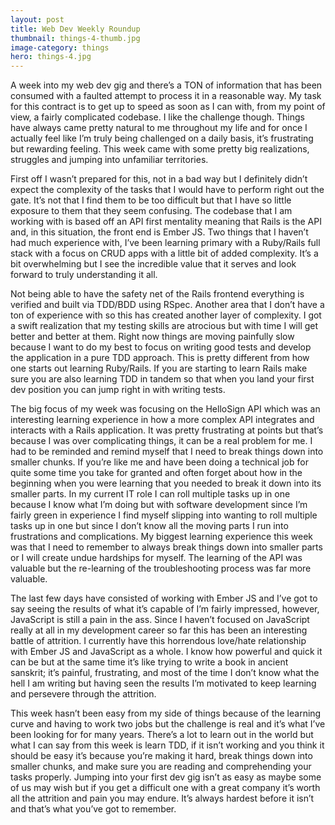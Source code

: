 ```yaml
---
layout: post
title: Web Dev Weekly Roundup
thumbnail: things-4-thumb.jpg
image-category: things
hero: things-4.jpg
---
```




A week into my web dev gig and there’s a TON of information that has been consumed with a faulted attempt to process it in a reasonable way. My task for this contract is to get up to speed as soon as I can with, from my point of view, a fairly complicated codebase. I like the challenge though. Things have always came pretty natural to me throughout my life and for once I actually feel like I’m truly being challenged on a daily basis, it’s frustrating but rewarding feeling. This week came with some pretty big realizations, struggles and jumping into unfamiliar territories.

First off I wasn’t prepared for this, not in a bad way but I definitely didn’t expect the complexity of the tasks that I would have to perform right out the gate. It’s not that I find them to be too difficult but that I have so little exposure to them that they seem confusing. The codebase that I am working with is based off an API first mentality meaning that Rails is the API and, in this situation, the front end is Ember JS. Two things that I haven’t had much experience with, I’ve been learning primary with a Ruby/Rails full stack with a focus on CRUD apps with a little bit of added complexity. It’s a bit overwhelming but I see the incredible value that it serves and look forward to truly understanding it all.

Not being able to have the safety net of the Rails frontend everything is verified and built via TDD/BDD using RSpec. Another area that I don’t have a ton of experience with so this has created another layer of complexity. I got a swift realization that my testing skills are atrocious but with time I will get better and better at them. Right now things are moving painfully slow because I want to do my best to focus on writing good tests and develop the application in a pure TDD approach. This is pretty different from how one starts out learning Ruby/Rails. If you are starting to learn Rails make sure you are also learning TDD in tandem so that when you land your first dev position you can jump right in with writing tests.

The big focus of my week was focusing on the HelloSign API which was an interesting learning experience in how a more complex API integrates and interacts with a Rails application. It was pretty frustrating at points but that’s because I was over complicating things, it can be a real problem for me. I had to be reminded and remind myself that I need to break things down into smaller chunks. If you’re like me and have been doing a technical job for quite some time you take for granted and often forget about how in the beginning when you were learning that you needed to break it down into its smaller parts. In my current IT role I can roll multiple tasks up in one because I know what I’m doing but with software development since I’m fairly green in experience I find myself slipping into wanting to roll multiple tasks up in one but since I don’t know all the moving parts I run into frustrations and complications. My biggest learning experience this week was that I need to remember to always break things down into smaller parts or I will create undue hardships for myself. The learning of the API was valuable but the re-learning of the troubleshooting process was far more valuable.

The last few days have consisted of working with Ember JS and I’ve got to say seeing the results of what it’s capable of I’m fairly impressed, however, JavaScript is still a pain in the ass. Since I haven’t focused on JavaScript really at all in my development career so far this has been an interesting battle of attrition. I currently have this horrendous love/hate relationship with Ember JS and JavaScript as a whole. I know how powerful and quick it can be but at the same time it’s like trying to write a book in ancient sanskrit; it’s painful, frustrating, and most of the time I don’t know what the hell I am writing but having seen the results I’m motivated to keep learning and persevere through the attrition.

This week hasn’t been easy from my side of things because of the learning curve and having to work two jobs but the challenge is real and it’s what I’ve been looking for for many years. There’s a lot to learn out in the world but what I can say from this week is learn TDD, if it isn’t working and you think it should be easy it’s because you’re making it hard, break things down into smaller chunks, and make sure you are reading and comprehending your tasks properly. Jumping into your first dev gig isn’t as easy as maybe some of us may wish but if you get a difficult one with a great company it’s worth all the attrition and pain you may endure. It’s always hardest before it isn’t and that’s what you’ve got to remember.
